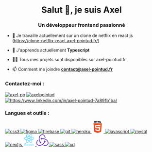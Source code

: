 <h1 align="center">Salut 👋, je suis Axel</h1>
<h3 align="center">Un développeur frontend passionné</h3>

- 🔭 Je travaille actuellement sur un clone de netflix en react js (https://clone-netflix-react.axel-pointud.fr/)

- 🌱 J'apprends actuellement **Typescript**

- 👨‍💻 Tous mes projets sont disponibles sur axel-pointud.fr

- 📫 Comment me joindre **contact@axel-pointud.fr**

<h3 align="left">Contactez-moi :</h3>
<p align="left">
<a href= "https://codepen.io/axel-po" target="blank"><img align="center" src="https://raw.githubusercontent.com/rahuldkjain/github-profile-readme-generator/master /src/images/icons/Social/codepen.svg" alt="axel-po" hauteur="30" largeur="40" /></a>
<a href="https://twitter.com/axelpointud" target="blank"><img align="center" src="https://raw.githubusercontent.com/rahuldkjain/github-profile-readme-generator /master/src/images/icons/Social/twitter.svg" alt="axelpointud" height="30" width="40" /></a>
<a href="https://linkedin.com/in /https://www.linkedin.com/in/axel-pointud-7a891b1ba/" target="blank"><img align="center" src="https://raw.githubusercontent.com/rahuldkjain/github- profile-readme-generator/master/src/images/icons/Social/linked-in-alt.svg" alt="https://www.linkedin.com/in/axel-pointud-7a891b1ba/" height="30 " width="40" /></a>
</p>

<h3 align="left">Langues et outils :</h3>
<p align="left"> <a href="https://www.w3schools.com/css/" target="_blank" rel="noreferrer"> <img src="https://raw.githubusercontent. com/devicons/devicon/master/icons/css3/css3-original-wordmark.svg" alt="css3" width="40" height="40"/> </a> <a href="https:// www.figma.com/" target="_blank" rel="noreferrer"> <img src="https://www.vectorlogo.zone/logos/figma/figma-icon.svg" alt="figma" width= "40" height="40"/> </a> <a href="https://firebase.google.com/" target="_blank" rel="noreferrer"> <img src="https:// www.vectorlogo.zone/logos/firebase/firebase-icon.svg" alt="firebase" width="40" height="40"/> </a> <a href="https://git-scm.com/" cible ="_blank" rel="noreferrer"> <img src="https://www.vectorlogo.zone/logos/git-scm/git-scm-icon.svg" alt="git" width="40" hauteur ="40"/> </a> <a href="https://heroku.com" target="_blank" rel="noreferrer"> <img src="https://www.vectorlogo.zone/logos /heroku/heroku-icon.svg" alt="heroku" width="40" height="40"/> </a> <a href="https://www.w3.org/html/" target= "_blank" rel="noreferrer"><img src="https://raw.githubusercontent.com/devicons/devicon/master/icons/html5/html5-original-wordmark.svg" alt="html5" width="40" height="40"/> </a> <a href="https://developer.mozilla.org/en-US/docs/Web/JavaScript" target="_blank" rel="noreferrer"> <img src="https://raw .githubusercontent.com/devicons/devicon/master/icons/javascript/javascript-original.svg" alt="javascript" width="40" height="40"/> </a> <a href="https:/ /www.mysql.com/" target="_blank" rel="noreferrer"> <img src="https://raw.githubusercontent.com/devicons/devicon/master/icons/mysql/mysql-original-wordmark. svg"alt="mysql" width="40" height="40"/> </a> <a href="https://nextjs.org/" target="_blank" rel="noreferrer"> <img src= "https://cdn.worldvectorlogo.com/logos/nextjs-2.svg" alt="nextjs" width="40" height="40"/> </a> <a href="https://reactjs .org/" target="_blank" rel="noreferrer"> <img src="https://raw.githubusercontent.com/devicons/devicon/master/icons/react/react-original-wordmark.svg" alt= "réagir" width="40" height="40"/> </a> <a href="https://redux.js.org" target="_blank" rel="noreferrer"> <img src="https://raw.githubusercontent.com/devicons/devicon/master/icons/redux/redux-original.svg" alt="redux" width="40" height="40"/> </a > <a href="https://sass-lang.com" target="_blank" rel="noreferrer"> <img src="https://raw.githubusercontent.com/devicons/devicon/master/icons/ sass/sass-original.svg" alt="sass" width="40" height="40"/> </a> <a href="https://www.adobe.com/products/xd.html" target="_blank" rel="noreferrer"> <img src="https://cdn.worldvectorlogo.com/logos/adobe-xd.svg" alt="xd" width="40" height="40"/ > </a> </p>
